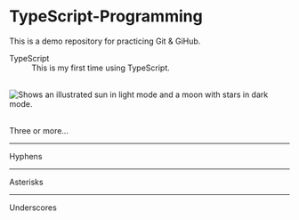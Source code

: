 # TypeScript-Programming

This is a demo repository for practicing Git & GiHub.

<dl>
  <dt>TypeScript</dt>
  <dd>This is my first time using TypeScript.</dd>
</dl>
&nbsp;
&nbsp;

<picture>
  <img alt="Shows an illustrated sun in light mode and a moon with stars in dark mode." src="https://cdn.hashnode.com/res/hashnode/image/upload/v1628508546375/5cUotnuhg.png">
</picture>
&nbsp;
&nbsp;

Three or more...

---

Hyphens

***

Asterisks

___

Underscores
